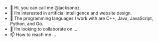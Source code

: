 - 👋 Hi, you can call me @jacksonoz.
- 👀 I’m interested in artificial intelligence and website design.
- 🌱 The programming languages I work with are C++, Java, JavaScript, Python, and Go.
- 💞️ I’m looking to collaborate on ...
- 📫 How to reach me ...

<!---
jacksonaz/jacksonaz is a ✨ special ✨ repository because its `README.md` (this file) appears on your GitHub profile.
You can click the Preview link to take a look at your changes.
--->
